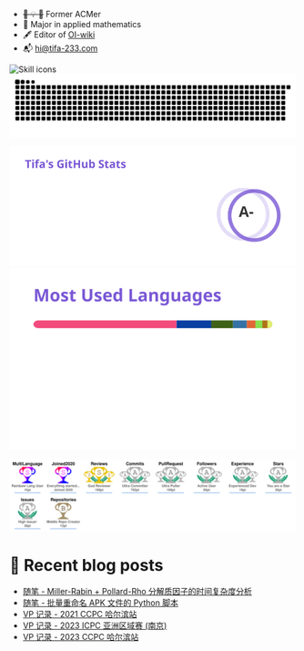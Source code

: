 - ~~:thought_balloon: :bulb: :balloon:~~ Former ACMer
- :book: Major in applied mathematics
- :fountain_pen: Editor of [OI-wiki](https://github.com/OI-wiki/)
- :mailbox_with_mail: <hi@tifa-233.com>

<picture>
  <source media="(prefers-color-scheme: dark)" srcset="https://raw.githubusercontent.com/Tiphereth-A/Tiphereth-A/images/skill-icons-dark.svg">
  <source media="(prefers-color-scheme: light)" srcset="https://raw.githubusercontent.com/Tiphereth-A/Tiphereth-A/images/skill-icons-light.svg">
  <img alt="Skill icons" src="https://raw.githubusercontent.com/Tiphereth-A/Tiphereth-A/images/skill-icons-light.svg">
</picture>

<picture>
  <source media="(prefers-color-scheme: dark)" srcset="https://raw.githubusercontent.com/Tiphereth-A/Tiphereth-A/images/github-contribution-grid-snake-dark.svg">
  <source media="(prefers-color-scheme: light)" srcset="https://raw.githubusercontent.com/Tiphereth-A/Tiphereth-A/images/github-contribution-grid-snake-light.svg">
  <img alt="Contribution Grid Snake" src="https://raw.githubusercontent.com/Tiphereth-A/Tiphereth-A/images/github-contribution-grid-snake-light.svg">
</picture>

<p align="center">
  <picture>
    <source media="(prefers-color-scheme: dark)" height="180em" srcset="https://raw.githubusercontent.com/Tiphereth-A/Tiphereth-A/images/github-stats-dark.svg">
    <source media="(prefers-color-scheme: light)" height="180em" srcset="https://raw.githubusercontent.com/Tiphereth-A/Tiphereth-A/images/github-stats-light.svg">
    <img alt="Github Stats" src="https://raw.githubusercontent.com/Tiphereth-A/Tiphereth-A/images/github-stats-light.svg">
  </picture>
  <picture>
    <source media="(prefers-color-scheme: dark)" height="180em" srcset="https://raw.githubusercontent.com/Tiphereth-A/Tiphereth-A/images/github-langs-dark.svg">
    <source media="(prefers-color-scheme: light)" height="180em" srcset="https://raw.githubusercontent.com/Tiphereth-A/Tiphereth-A/images/github-langs-light.svg">
    <img alt="Github Langs" src="https://raw.githubusercontent.com/Tiphereth-A/Tiphereth-A/images/github-langs-light.svg">
  </picture>
</p>

<picture>
  <source media="(prefers-color-scheme: dark)" srcset="https://raw.githubusercontent.com/Tiphereth-A/Tiphereth-A/images/github-trophy-dark.svg">
  <source media="(prefers-color-scheme: light)" srcset="https://raw.githubusercontent.com/Tiphereth-A/Tiphereth-A/images/github-trophy-light.svg">
  <img alt="Contribution Grid Snake" src="https://raw.githubusercontent.com/Tiphereth-A/Tiphereth-A/images/github-trophy-light.svg">
</picture>

# :page_with_curl: Recent blog posts
<!-- BLOG-POST-LIST:START -->
- [随笔 - Miller-Rabin + Pollard-Rho 分解质因子的时间复杂度分析](https://tifa-233.com/archives/draft-020/)
- [随笔 - 批量重命名 APK 文件的 Python 脚本](https://tifa-233.com/archives/draft-019/)
- [VP 记录 - 2021 CCPC 哈尔滨站](https://tifa-233.com/archives/ccpc-hrbr2021/)
- [VP 记录 - 2023 ICPC 亚洲区域赛 &lpar;南京&rpar;](https://tifa-233.com/archives/icpc-anjr2023/)
- [VP 记录 - 2023 CCPC 哈尔滨站](https://tifa-233.com/archives/ccpc-hrbr2023/)
<!-- BLOG-POST-LIST:END -->

<!--
**Tiphereth-A/Tiphereth-A** is a ✨ _special_ ✨ repository because its `README.md` (this file) appears on your GitHub profile.

Here are some ideas to get you started:

- 🔭 I’m currently working on ...
- 🌱 I’m currently learning ...
- 👯 I’m looking to collaborate on ...
- 🤔 I’m looking for help with ...
- 💬 Ask me about ...
- 📫 How to reach me: ...
- 😄 Pronouns: ...
- ⚡ Fun fact: ...
-->
